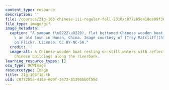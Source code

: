```yaml
---
content_type: resource
description: ''
file: /courses/21g-103-chinese-iii-regular-fall-2018/c8772b5e418ee09f367281398bb0f59d_21g-103f18-th.gif
file_type: image/gif
image_metadata:
  caption: "A sampan (\u8222\u8228), flat bottomed Chinese wooden boat in Feng Huang,\
    \ an old town in Hunan, China. Image courtesy of [Trey Ratcliff](https://www.flickr.com/photos/stuckincustoms/6173567814/in/photolist-apx9Co-4oigvg-33v7Sa-3gmhE1-34ZW89-34nS77-2AqWpd-8LcgCT-8LK11V-23FcgxN-28Z3zYr-GrZXvT-Fwzs5K-9GyXD6-2z1ine-2yp3xJ-2wbR4W-axQG18-atbpDq-8GZMLT-9hcKgm-tWsXV-Tf2eaz-25HbR43-269dtEp-TnPbPy-bTcJXM-SqqBBp-cV8oQo-dnDFFw-cKGLaf-cV8WiJ-dUjDKK-6TYTZC-TnPd6m-B5mHUF-27XFPJ1-NkfKPR-27ThzV7-Wncy29-9zXoxJ-aZsDUK-aFgtN5-bEi11j-6wVDEU-aS9isX-fJmRCY-ZEhUyo-ufSMD5-BPZeiW)\_\
    on Flickr. License: CC BY-NC-SA."
  credit: ''
  image-alt: A Chinese wooden boat resting on still waters with reflection of ancient
    Chinese buildings along the riverbank.
learning_resource_types: []
ocw_type: OCWImage
resourcetype: Image
title: 21g-103f18-th
uid: c8772b5e-418e-e09f-3672-81398bb0f59d
---
```

